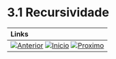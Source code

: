# 3.1 Recursividade



|**Links** |   
|:--- |
|[![Anterior](https://img.shields.io/badge/Anterior-D70A53?style=for-the-badge)](3.0.md) [![Inicio](https://img.shields.io/badge/Inicio-000000?style=for-the-badge)](../README.md) [![Proximo](https://img.shields.io/badge/Proximo-0078D6?style=for-the-badge)](3.2.md)|